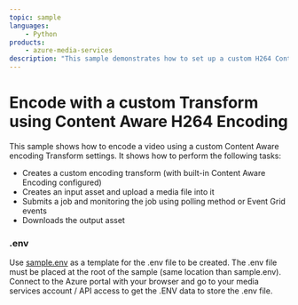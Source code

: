 ```yaml
---
topic: sample
languages:
    - Python
products:
    - azure-media-services
description: "This sample demonstrates how to set up a custom H264 Content Aware encoding job."
---
```


# Encode with a custom Transform using Content Aware H264 Encoding

This sample shows how to encode a video using a custom Content Aware encoding Transform settings. It shows how to perform the following tasks:

* Creates a custom encoding transform (with built-in Content Aware Encoding configured)
* Creates an input asset and upload a media file into it
* Submits a job and monitoring the job using polling method or Event Grid events
* Downloads the output asset

### .env

Use [sample.env](../../sample.env) as a template for the .env file to be created. The .env file must be placed at the root of the sample (same location than sample.env).
Connect to the Azure portal with your browser and go to your media services account / API access to get the .ENV data to store the .env file.